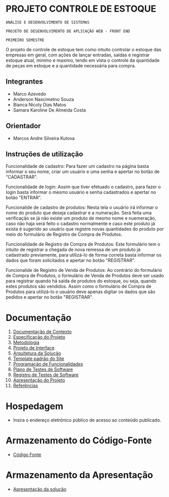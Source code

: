 # PROJETO CONTROLE DE ESTOQUE

`ANÁLISE E DESENVOLVIMENTO DE SISTEMAS`

`PROJETO DE DESENVOLVIMENTO DE APLICAÇÃO WEB - FRONT END`

`PRIMEIRO SEMESTRE`

O projeto de controle de estoque tem como intuito controlar o estoque das empresas em geral, com ações de lançar entradas, saídas e registrar estoque atual, minimo e maximo, tendo em vista o controle da quantidade de peças em estoque e a quantidade necessária para compra.

## Integrantes

* Marco Azevedo
* Anderson Nascimetno Souza
* Bianca Nicoly Dias Matos
* Samara Karoline De Almeida Costa

## Orientador

* Marcos Andre Silveira Kutova

## Instruções de utilização

Funcionalidade de cadastro:
Para fazer um cadastro na página basta informar o seu nome, criar um usuário e uma senha e apertar no botão de "CADASTRAR". 

Funcionalidade de login:
Assim que tiver efetuado o cadastro, para fazer o login basta informar o mesmo usuário e senha cadastrados e apertar no botão "ENTRAR". 

Funcionalide de cadastro de produtos:
Nesta tela o usuário irá informar o nome do produto que deseja cadastrar e a numeração. Será feita uma verificação se já não existe um produto de mesmo nome e nuemeração, caso não haja será feito o cadastro normalmente e caso este produto já exista é sugerido ao usuário que registre novas quantidades do produto por meio do formulário de Registro de Compra de Produtos.

Funcionalidade de Registro de Compra de Produtos:
Este formulário tem o intuito de registrar a chegada de nova remessa de um produto já cadastrado previamente, para utilizá-lo de forma correta basta informar os dados que foram solicitados e apertar no botão "REGISTRAR".

Funcionalide de Registro de Venda de Produtos:
Ao contrário do formulário de Compra de Produtos, o formulário de Venda de Produtos deve ser usado para registrar quando há saída de produtos do estoque, ou seja, quando estes produtos são vendidos. Assim como o formulário de Compra de Produtos para utilizá-lo o usuário deve apenas digitar os dados que são pedidos e apertar no botão "REGISTRAR".

# Documentação

<ol>
<li><a href="docs/01-Documentação de Contexto.md"> Documentação de Contexto</a></li>
<li><a href="docs/02-Especificação do Projeto.md"> Especificação do Projeto</a></li>
<li><a href="docs/03-Metodologia.md"> Metodologia</a></li>
<li><a href="docs/04-Projeto de Interface.md"> Projeto de Interface</a></li>
<li><a href="docs/05-Arquitetura da Solução.md"> Arquitetura da Solução</a></li>
<li><a href="docs/06-Template padrão do Site.md"> Template padrão do Site</a></li>
<li><a href="docs/07-Programação de Funcionalidades.md"> Programação de Funcionalidades</a></li>
<li><a href="docs/08-Plano de Testes de Software.md"> Plano de Testes de Software</a></li>
<li><a href="docs/09-Registro de Testes de Software.md"> Registro de Testes de Software</a></li>
<li><a href="docs/10-Apresentação do Projeto.md"> Apresentação do Projeto</a></li>
<li><a href="docs/11-Referências.md"> Referências</a></li>
</ol>

# Hospedagem

* Insira o endereço eletrônico público de acesso ao conteúdo publicado. 

# Armazenamento do Código-Fonte

* <a href="src/README.md">Código Fonte</a>

# Armazenamento da Apresentação

* <a href="presentation/README.md">Apresentação da solução</a>
